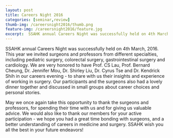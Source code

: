 ```yaml
---
layout: post
title: Careers Night 2016
categories: [seminar,review]
thumb-img: /careersnight2016/thumb.png
feature-img: /careersnight2016/feature.jpg
excerpt:  SSAHK annual Careers Night was successfully held on 4th March, 2016......
---
```


SSAHK annual Careers Night was successfully held on 4th March, 2016. This year we invited surgeons and professors from different specialties, including pediatric surgery, colorectal surgery, gastrointestinal surgery and cardiology. We are very honored to have Prof. CS Lau, Prof. Bernard Cheung, Dr. Jennifer Mou, Dr. Shirley Liu, Dr. Cyrus Tse and Dr. Kendrick Shih in our careers evening - to share with us their insights and experience of working in surgery. Our participants and the surgeons also had a lovely dinner together and discussed in small groups about career choices and personal stories.

May we once again take this opportunity to thank the surgeons and professors, for spending their time with us and for giving us valuable advice. We would also like to thank our members for your active participation - we hope you had a great time bonding with surgeons, and a better understanding of careers in medicine and surgery. SSAHK wish you all the best in your future endeavors!

